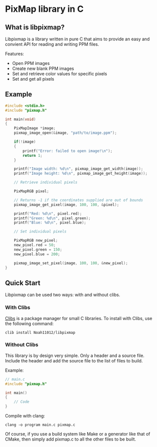 # PixMap library in C

## What is libpixmap?

Libpixmap is a library written in pure C that aims to provide an easy and convient API for reading and writing PPM files.

Features:

* Open PPM images
* Create new blank PPM images
* Set and retrieve color values for specific pixels
* Set and get all pixels

## Example

```cpp
#include <stdio.h>
#include "pixmap.h"

int main(void)
{
    PixMapImage *image;
    pixmap_image_open(&image, "path/to/image.ppm");

    if(!image)
    {
        printf("Error: failed to open image!\n");
        return 1;
    }

    printf("Image width: %d\n", pixmap_image_get_width(image));
    printf("Image height: %d\n", pixmap_image_get_height(image));

    // Retrieve individual pixels

    PixMapRGB pixel;

    // Returns -1 if the coordinates supplied are out of bounds
    pixmap_image_get_pixel(image, 100, 100, &pixel);

    printf("Red: %d\n", pixel.red);
    printf("Green: %d\n", pixel.green);
    printf("Blue: %d\n", pixel.blue);

    // Set individual pixels

    PixMapRGB new_pixel;
    new_pixel.red = 50;
    new_pixel.green = 150;
    new_pixel.blue = 200;

    pixmap_image_set_pixel(image, 100, 100, &new_pixel);
}
```

## Quick Start

Libpixmap can be used two ways: with and without clibs.

### With Clibs

[Clibs](https://github.com/clibs/clib) is a package manager for small C libraries. To install with Clibs, use the following command:

`clib install Noah11012/libpixmap`

### Without Clibs

This library is by design very simple. Only a header and a source file. Include the header and add the source file to the list of files to build.

Example:

```cpp
// main.c
#include "pixmap.h"

int main()
{
    // Code
}
```

Compile with clang:

```
clang -o program main.c pixmap.c
```

Of course, if you use a build system like Make or a generator like that of CMake, then simply add pixmap.c to all the other files to be built.
